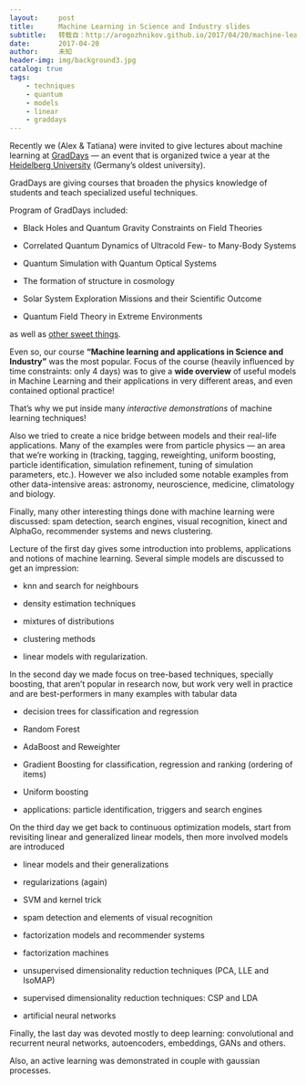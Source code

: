 ```yaml
---
layout:     post
title:      Machine Learning in Science and Industry slides
subtitle:   转载自：http://arogozhnikov.github.io/2017/04/20/machine-learning-in-science-and-industry.html
date:       2017-04-20
author:     未知
header-img: img/background3.jpg
catalog: true
tags:
    - techniques
    - quantum
    - models
    - linear
    - graddays
---
```


Recently we (Alex & Tatiana) were invited to give lectures about machine learning at
[GradDays](http://gsfp.physi.uni-heidelberg.de/graddays) —
an event that is organized twice a year at the [Heidelberg University](http://gsfp.physi.uni-heidelberg.de/graddays) 
(Germany’s oldest university).

GradDays are giving courses that broaden the physics knowledge of students and teach specialized useful techniques.

Program of GradDays included:

- Black Holes and Quantum Gravity Constraints on Field Theories

- Correlated Quantum Dynamics of Ultracold Few- to Many-Body Systems

- Quantum Simulation with Quantum Optical Systems

- The formation of structure in cosmology

- Solar System Exploration Missions and their Scientific Outcome

- Quantum Field Theory in Extreme Environments


as well as [other sweet things](http://gsfp.physi.uni-heidelberg.de/graddays/index.php?m=2).

Even so, our course **“Machine learning and applications in Science and Industry”** was the most popular.
Focus of the course (heavily influenced by time constraints: only 4 days) 
was to give a **wide overview** of useful models in Machine Learning and their applications in very different areas, 
and even contained optional practice!

That’s why we put inside many *interactive demonstrations* of machine learning techniques!

Also we tried to create a nice bridge between models and their real-life applications.
Many of the examples were from particle physics — an area that we’re working in 
(tracking, tagging, reweighting, uniform boosting, particle identification, simulation refinement, 
tuning of simulation parameters, etc.). 
However we also included some notable examples from other data-intensive areas: astronomy, neuroscience, medicine, climatology and biology.

Finally, many other interesting things done with machine learning were discussed: 
spam detection, search engines, visual recognition, kinect and AlphaGo, recommender systems and news clustering.

Lecture of the first day gives some introduction into problems, applications and notions of machine learning.
Several simple models are discussed to get an impression:

- knn and search for neighbours

- density estimation techniques

- mixtures of distributions

- clustering methods

- linear models with regularization.


In the second day we made focus on tree-based techniques, specially boosting, that aren’t popular in research now, 
but work very well in practice and are best-performers in many examples with tabular data

- decision trees for classification and regression

- Random Forest

- AdaBoost and Reweighter

- Gradient Boosting for classification, regression and ranking (ordering of items)

- Uniform boosting

- applications: particle identification, triggers and search engines


On the third day we get back to continuous optimization models, start from revisiting linear and generalized linear models, 
then more involved models are introduced

- linear models and their generalizations

- regularizations (again)

- SVM and kernel trick

- spam detection and elements of visual recognition

- factorization models and recommender systems

- factorization machines

- unsupervised dimensionality reduction techniques (PCA, LLE and IsoMAP)

- supervised dimensionality reduction techniques: CSP and LDA

- artificial neural networks


Finally, the last day was devoted mostly to deep learning: convolutional and recurrent neural networks, 
autoencoders, embeddings, GANs and others.

Also, an active learning was demonstrated in couple with gaussian processes.

